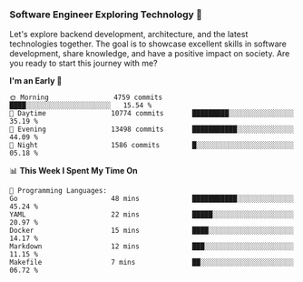 ### Software Engineer Exploring Technology 🚀 

Let's explore backend development, architecture, and the latest technologies together. The goal is to showcase excellent skills in software development, share knowledge, and have a positive impact on society. Are you ready to start this journey with me?

<!--START_SECTION:waka-->
**I'm an Early 🐤** 

```text
🌞 Morning                4759 commits        ████░░░░░░░░░░░░░░░░░░░░░   15.54 % 
🌆 Daytime                10774 commits       █████████░░░░░░░░░░░░░░░░   35.19 % 
🌃 Evening                13498 commits       ███████████░░░░░░░░░░░░░░   44.09 % 
🌙 Night                  1586 commits        █░░░░░░░░░░░░░░░░░░░░░░░░   05.18 % 
```


📊 **This Week I Spent My Time On** 

```text
💬 Programming Languages: 
Go                       48 mins             ███████████░░░░░░░░░░░░░░   45.24 % 
YAML                     22 mins             █████░░░░░░░░░░░░░░░░░░░░   20.97 % 
Docker                   15 mins             ████░░░░░░░░░░░░░░░░░░░░░   14.17 % 
Markdown                 12 mins             ███░░░░░░░░░░░░░░░░░░░░░░   11.15 % 
Makefile                 7 mins              ██░░░░░░░░░░░░░░░░░░░░░░░   06.72 % 
```


<!--END_SECTION:waka-->
